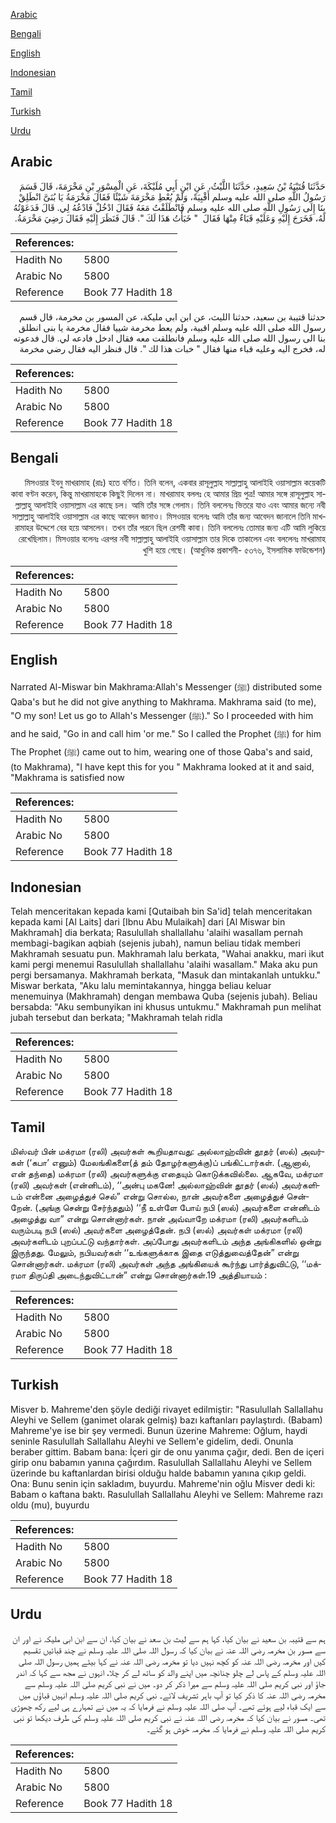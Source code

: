 [Arabic](#arabic)

[Bengali](#bengali)

[English](#english)

[Indonesian](#indonesian)

[Tamil](#tamil)

[Turkish](#turkish)

[Urdu](#urdu)

## Arabic


<div dir="rtl" lang="ar" style={{fontSize:'larger',backgroundColor:'#f8f9fa',padding:20}}>
حَدَّثَنَا قُتَيْبَةُ بْنُ سَعِيدٍ، حَدَّثَنَا اللَّيْثُ، عَنِ ابْنِ أَبِي مُلَيْكَةَ، عَنِ الْمِسْوَرِ بْنِ مَخْرَمَةَ، قَالَ قَسَمَ رَسُولُ اللَّهِ صلى الله عليه وسلم أَقْبِيَةً، وَلَمْ يُعْطِ مَخْرَمَةَ شَيْئًا فَقَالَ مَخْرَمَةُ يَا بُنَىَّ انْطَلِقْ بِنَا إِلَى رَسُولِ اللَّهِ صلى الله عليه وسلم فَانْطَلَقْتُ مَعَهُ فَقَالَ ادْخُلْ فَادْعُهُ لِي‏.‏ قَالَ فَدَعَوْتُهُ لَهُ، فَخَرَجَ إِلَيْهِ وَعَلَيْهِ قَبَاءٌ مِنْهَا فَقَالَ ‏ "‏ خَبَأْتُ هَذَا لَكَ ‏"‏‏.‏ قَالَ فَنَظَرَ إِلَيْهِ فَقَالَ رَضِيَ مَخْرَمَةُ‏.‏
</div>
<div style={{backgroundColor:'#f8f9fa',padding:20, marginBottom: 10}}><table> <thead> <tr> <th>References:</th> <th></th> </tr> </thead> <tbody><tr><td>Hadith No</td><td>5800</td></tr><tr><td>Arabic No</td><td>5800</td></tr><tr><td>Reference</td><td>Book 77 Hadith 18</td></tr></tbody></table></div>


<div dir="rtl" lang="ar" style={{fontSize:'larger',backgroundColor:'#f8f9fa',padding:20}}>
حدثنا قتيبة بن سعيد، حدثنا الليث، عن ابن ابي مليكة، عن المسور بن مخرمة، قال قسم رسول الله صلى الله عليه وسلم اقبية، ولم يعط مخرمة شييا فقال مخرمة يا بنى انطلق بنا الى رسول الله صلى الله عليه وسلم فانطلقت معه فقال ادخل فادعه لي. قال فدعوته له، فخرج اليه وعليه قباء منها فقال " خبات هذا لك ". قال فنظر اليه فقال رضي مخرمة
</div>
<div style={{backgroundColor:'#f8f9fa',padding:20, marginBottom: 10}}><table> <thead> <tr> <th>References:</th> <th></th> </tr> </thead> <tbody><tr><td>Hadith No</td><td>5800</td></tr><tr><td>Arabic No</td><td>5800</td></tr><tr><td>Reference</td><td>Book 77 Hadith 18</td></tr></tbody></table></div>

## Bengali


<div dir="rtl" lang="bn" style={{fontSize:'larger',backgroundColor:'#f8f9fa',padding:20}}>
মিসওয়ার ইবনু মাখরামাহ (রাঃ) হতে বর্ণিত। তিনি বলেন, একবার রাসূলুল্লাহ সাল্লাল্লাহু আলাইহি ওয়াসাল্লাম কয়েকটি কাবা বণ্টন করেন, কিন্তু মাখরামাহকে কিছুই দিলেন না। মাখরামাহ বললঃ হে আমার প্রিয় পুত্র! আমার সঙ্গে রাসূলুল্লাহ সাল্লাল্লাহু আলাইহি ওয়াসাল্লাম এর কাছে চল। আমি তাঁর সঙ্গে গেলাম। তিনি বললেনঃ ভিতরে যাও এবং আমার জন্যে নবী সাল্লাল্লাহু আলাইহি ওয়াসাল্লাম এর কাছে আবেদন জানাও। মিসওয়ার বলেনঃ আমি তাঁর জন্য আবেদন জানালে তিনি মাখরামাহর উদ্দেশে বের হয়ে আসলেন। তখন তাঁর পরনে ছিল রেশমী কাবা। তিনি বললেনঃ তোমার জন্য এটি আমি লুকিয়ে রেখেছিলাম। মিসওয়ার বলেনঃ এরপর নবী সাল্লাল্লাহু আলাইহি ওয়াসাল্লাম তার দিকে তাকালেন এবং বললেনঃ মাখরামাহ খুশি হয়ে গেছে। (আধুনিক প্রকাশনী- ৫৩৭৬, ইসলামিক ফাউন্ডেশন)
</div>
<div style={{backgroundColor:'#f8f9fa',padding:20, marginBottom: 10}}><table> <thead> <tr> <th>References:</th> <th></th> </tr> </thead> <tbody><tr><td>Hadith No</td><td>5800</td></tr><tr><td>Arabic No</td><td>5800</td></tr><tr><td>Reference</td><td>Book 77 Hadith 18</td></tr></tbody></table></div>

## English


<div dir="ltr" lang="en" style={{fontSize:'larger',backgroundColor:'#f8f9fa',padding:20}}>
Narrated Al-Miswar bin Makhrama:Allah's Messenger (ﷺ) distributed some Qaba's but he did not give anything to Makhrama. Makhrama said (to me), "O my son! Let us go to Allah's Messenger (ﷺ)." So I proceeded with him and he said, "Go in and call him 'or me." So I called the Prophet (ﷺ) for him The Prophet (ﷺ) came out to him, wearing one of those Qaba's and said, (to Makhrama), "I have kept this for you " Makhrama looked at it and said, "Makhrama is satisfied now
</div>
<div style={{backgroundColor:'#f8f9fa',padding:20, marginBottom: 10}}><table> <thead> <tr> <th>References:</th> <th></th> </tr> </thead> <tbody><tr><td>Hadith No</td><td>5800</td></tr><tr><td>Arabic No</td><td>5800</td></tr><tr><td>Reference</td><td>Book 77 Hadith 18</td></tr></tbody></table></div>

## Indonesian


<div dir="ltr" lang="id" style={{fontSize:'larger',backgroundColor:'#f8f9fa',padding:20}}>
Telah menceritakan kepada kami [Qutaibah bin Sa'id] telah menceritakan kepada kami [Al Laits] dari [Ibnu Abu Mulaikah] dari [Al Miswar bin Makhramah] dia berkata; Rasulullah shallallahu 'alaihi wasallam pernah membagi-bagikan aqbiah (sejenis jubah), namun beliau tidak memberi Makhramah sesuatu pun. Makhramah lalu berkata, "Wahai anakku, mari ikut kami pergi menemui Rasulullah shallallahu 'alaihi wasallam." Maka aku pun pergi bersamanya. Makhramah berkata, "Masuk dan mintakanlah untukku." Miswar berkata, "Aku lalu memintakannya, hingga beliau keluar menemuinya (Makhramah) dengan membawa Quba (sejenis jubah). Beliau bersabda: "Aku sembunyikan ini khusus untukmu." Makhramah pun melihat jubah tersebut dan berkata; "Makhramah telah ridla
</div>
<div style={{backgroundColor:'#f8f9fa',padding:20, marginBottom: 10}}><table> <thead> <tr> <th>References:</th> <th></th> </tr> </thead> <tbody><tr><td>Hadith No</td><td>5800</td></tr><tr><td>Arabic No</td><td>5800</td></tr><tr><td>Reference</td><td>Book 77 Hadith 18</td></tr></tbody></table></div>

## Tamil


<div dir="ltr" lang="ta" style={{fontSize:'larger',backgroundColor:'#f8f9fa',padding:20}}>
மிஸ்வர் பின் மக்ரமா (ரலி) அவர்கள் கூறியதாவது: அல்லாஹ்வின் தூதர் (ஸல்) அவர்கள் (‘கபா’ எனும்) மேலங்கிகளை(த் தம் தோழர்களுக்கு)ப் பங்கிட்டார்கள். (ஆனால், என் தந்தை) மக்ரமா (ரலி) அவர்களுக்கு எதையும் கொடுக்கவில்லை. ஆகவே, மக்ரமா (ரலி) அவர்கள் (என்னிடம்), ‘‘அன்பு மகனே! அல்லாஹ்வின் தூதர் (ஸல்) அவர்களிடம் என்னை அழைத்துச் செல்” என்று சொல்ல, நான் அவர்களை அழைத்துச் சென்றேன். (அங்கு சென்று சேர்ந்ததும்) ‘‘நீ உள்ளே போய் நபி (ஸல்) அவர்களை என்னிடம் அழைத்து வா” என்று சொன்னார்கள். நான் அவ்வாறே மக்ரமா (ரலி) அவர்களிடம் வரும்படி நபி (ஸல்) அவர்களை அழைத்தேன். நபி (ஸல்) அவர்கள் மக்ரமா (ரலி) அவர்களிடம் புறப்பட்டு வந்தார்கள். அப்போது அவர்களிடம் அந்த அங்கிகளில் ஒன்று இருந்தது. மேலும், நபியவர்கள் ‘‘உங்களுக்காக இதை எடுத்துவைத்தேன்” என்று சொன்னார்கள். மக்ரமா (ரலி) அவர்கள் அந்த அங்கியைக் கூர்ந்து பார்த்துவிட்டு, ‘‘மக்ரமா திருப்தி அடைந்துவிட்டான்” என்று சொன்னார்கள்.19 அத்தியாயம் :
</div>
<div style={{backgroundColor:'#f8f9fa',padding:20, marginBottom: 10}}><table> <thead> <tr> <th>References:</th> <th></th> </tr> </thead> <tbody><tr><td>Hadith No</td><td>5800</td></tr><tr><td>Arabic No</td><td>5800</td></tr><tr><td>Reference</td><td>Book 77 Hadith 18</td></tr></tbody></table></div>

## Turkish


<div dir="ltr" lang="tr" style={{fontSize:'larger',backgroundColor:'#f8f9fa',padding:20}}>
Misver b. Mahreme'den şöyle dediği rivayet edilmiştir: "Rasulullah Sallallahu Aleyhi ve Sellem (ganimet olarak gelmiş) bazı kaftanları paylaştırdı. (Babam) Mahreme'ye ise bir şey vermedi. Bunun üzerine Mahreme: Oğlum, haydi seninle Rasulullah Sallallahu Aleyhi ve Sellem'e gidelim, dedi. Onunla beraber gittim. Babam bana: İçeri gir de onu yanıma çağır, dedi. Ben de içeri girip onu babamın yanına çağırdım. Rasulullah Sallallahu Aleyhi ve Sellem üzerinde bu kaftanlardan birisi olduğu halde babamın yanına çıkıp geldi. Ona: Bunu senin için sakladım, buyurdu. Mahreme'nin oğlu Misver dedi ki: Babam o kaftana baktı. Rasulullah Sallallahu Aleyhi ve Sellem: Mahreme razı oldu (mu), buyurdu
</div>
<div style={{backgroundColor:'#f8f9fa',padding:20, marginBottom: 10}}><table> <thead> <tr> <th>References:</th> <th></th> </tr> </thead> <tbody><tr><td>Hadith No</td><td>5800</td></tr><tr><td>Arabic No</td><td>5800</td></tr><tr><td>Reference</td><td>Book 77 Hadith 18</td></tr></tbody></table></div>

## Urdu


<div dir="rtl" lang="ur" style={{fontSize:'larger',backgroundColor:'#f8f9fa',padding:20}}>
ہم سے قتیبہ بن سعید نے بیان کیا، کہا ہم سے لیث بن سعد نے بیان کیا، ان سے ابن ابی ملیکہ نے اور ان سے مسور بن مخرمہ رضی اللہ عنہ نے بیان کیا کہ رسول اللہ صلی اللہ علیہ وسلم نے چند قبائیں تقسیم کیں اور مخرمہ رضی اللہ عنہ کو کچھ نہیں دیا تو مخرمہ رضی اللہ عنہ نے کہا بیٹے ہمیں رسول اللہ صلی اللہ علیہ وسلم کے پاس لے چلو چنانچہ میں اپنے والد کو ساتھ لے کر چلا، انہوں نے مجھ سے کہا کہ اندر جاؤ اور نبی کریم صلی اللہ علیہ وسلم سے میرا ذکر کر دو۔ میں نے نبی کریم صلی اللہ علیہ وسلم سے مخرمہ رضی اللہ عنہ کا ذکر کیا تو آپ باہر تشریف لائے۔ نبی کریم صلی اللہ علیہ وسلم انہیں قباؤں میں سے ایک قباء لیے ہوئے تھے۔ آپ صلی اللہ علیہ وسلم نے فرمایا کہ یہ میں نے تمہارے ہی لیے رکھ چھوڑی تھی۔ مسور نے بیان کیا کہ مخرمہ رضی اللہ عنہ نے نبی کریم صلی اللہ علیہ وسلم کی طرف دیکھا تو نبی کریم صلی اللہ علیہ وسلم نے فرمایا کہ مخرمہ خوش ہو گئے۔
</div>
<div style={{backgroundColor:'#f8f9fa',padding:20, marginBottom: 10}}><table> <thead> <tr> <th>References:</th> <th></th> </tr> </thead> <tbody><tr><td>Hadith No</td><td>5800</td></tr><tr><td>Arabic No</td><td>5800</td></tr><tr><td>Reference</td><td>Book 77 Hadith 18</td></tr></tbody></table></div>
